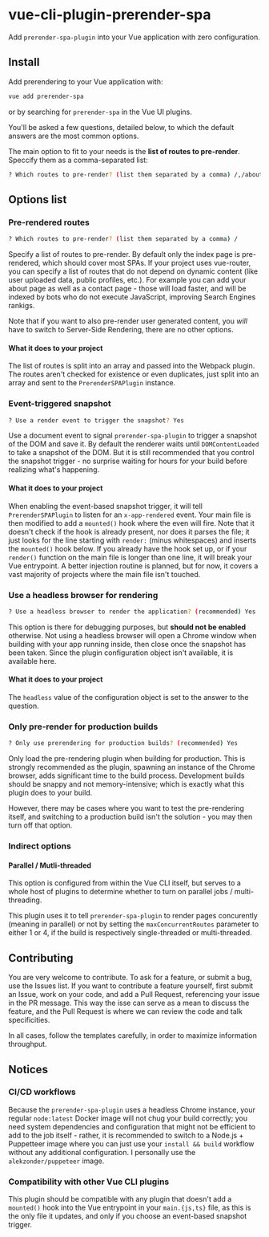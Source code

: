 # vue-cli-plugin-prerender-spa

Add `prerender-spa-plugin` into your Vue application with zero configuration.

## Install

Add prerendering to your Vue application with:

```bash
vue add prerender-spa
```

or by searching for `prerender-spa` in the Vue UI plugins.

You'll be asked a few questions, detailed below, to which the default answers
are the most common options.

The main option to fit to your needs is the **list of routes to pre-render**.
Speccify them as a comma-separated list:

```bash
? Which routes to pre-render? (list them separated by a comma) /,/about,/contact
```

## Options list

### Pre-rendered routes

```bash
? Which routes to pre-render? (list them separated by a comma) /
```

Specify a list of routes to pre-render. By default only the index page is pre-
rendered, which should cover most SPAs. If your project uses vue-router, you
can specify a list of routes that do not depend on dynamic content (like user
uploaded data, public profiles, etc.). For example you can add your about page
as well as a contact page - those will load faster, and will be indexed by bots
who do not execute JavaScript, improving Search Engines rankigs.

Note that if you want to also pre-render user generated content, you *will*
have to switch to Server-Side Rendering, there are no other options.

#### What it does to your project

The list of routes is split into an array and passed into the Webpack plugin.
The routes aren't checked for existence or even duplicates, just split into an
array and sent to the `PrerenderSPAPlugin` instance.

### Event-triggered snapshot

```bash
? Use a render event to trigger the snapshot? Yes
```

Use a document event to signal `prerender-spa-plugin` to trigger a snapshot of
the DOM and save it. By default the renderer waits until `DOMContentLoaded` to
take a snapshot of the DOM. But it is still recommended that you control the
snapshot trigger - no surprise waiting for hours for your build before
realizing what's happening.

#### What it does to your project

When enabling the event-based snapshot trigger, it will tell
`PrerenderSPAPlugin` to listen for an `x-app-rendered` event. Your main file
is then modified to add a `mounted()` hook where the even will fire. Note that
it doesn't check if the hook is already present, nor does it parses the file;
it just looks for the line starting with `render:` (minus whitespaces) and
inserts the `mounted()` hook below. If you already have the hook set up, or if
your `render()` function on the main file is longer than one line, it will break
your Vue entrypoint. A better injection routine is planned, but for now, it
covers a vast majority of projects where the main file isn't touched.

### Use a headless browser for rendering

```bash
? Use a headless browser to render the application? (recommended) Yes
```

This option is there for debugging purposes, but **should not be enabled**
otherwise. Not using a headless browser will open a Chrome window when building
with your app running inside, then close once the snapshot has been taken.
Since the plugin configuration object isn't available, it is available here.

#### What it does to your project

The `headless` value of the configuration object is set to the answer to the question.

### Only pre-render for production builds

```bash
? Only use prerendering for production builds? (recommended) Yes
```

Only load the pre-rendering plugin when building for production. This is
strongly recommended as the plugin, spawning an instance of the Chrome browser,
adds significant time to the build process. Development builds should be snappy
and not memory-intensive; which is exactly what this plugin does to your build.

However, there may be cases where you want to test the pre-rendering itself,
and switching to a production build isn't the solution - you may then turn off
that option.

### Indirect options

#### Parallel / Mutli-threaded

This option is configured from within the Vue CLI itself, but serves to a whole
host of plugins to determine whether to turn on parallel jobs / multi-threading.

This plugin uses it to tell `prerender-spa-plugin` to render pages concurently
(meaning in parallel) or not by setting the `maxConcurrentRoutes` parameter to
either 1 or 4, if the build is respectively single-threaded or multi-threaded.

## Contributing

You are very welcome to contribute. To ask for a feature, or submit a bug, use
the Issues list. If you want to contribute a feature yourself, first submit an
Issue, work on your code, and add a Pull Request, referencing your issue in the
PR message. This way the isse can serve as a mean to discuss the feature, and
the Pull Request is where we can review the code and talk specificities.

In all cases, follow the templates carefully, in order to maximize information
throughput.

## Notices

### CI/CD workflows

Because the `prerender-spa-plugin` uses a headless Chrome instance, your
regular `node:latest` Docker image will not chug your build correctly; you need
system dependencies and configuration that might not be efficient to add to the
job itself - rather, it is recommended to switch to a Node.js + Puppetteer
image where you can just use your `install && build` workflow without any
additional configuration. I personally use  the `alekzonder/puppeteer` image.

### Compatibility with other Vue CLI plugins

This plugin should be compatible with any plugin that doesn't add a `mounted()`
hook into the Vue entrypoint in your `main.{js,ts}` file, as this is the only
file it updates, and only if you choose an event-based snapshot trigger.
